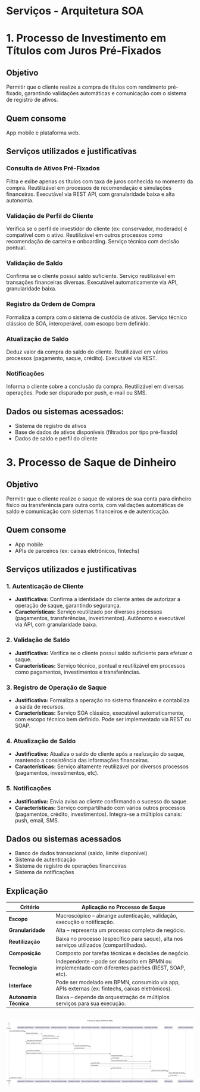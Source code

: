 # Serviços - Arquitetura SOA

# 1. Processo de Investimento em Títulos com Juros Pré-Fixados

## Objetivo
Permitir que o cliente realize a compra de títulos com rendimento pré-fixado, garantindo validações automáticas e comunicação com o sistema de registro de ativos.

## Quem consome
App mobile e plataforma web.

## Serviços utilizados e justificativas

### Consulta de Ativos Pré-Fixados

Filtra e exibe apenas os títulos com taxa de juros conhecida no momento da compra. Reutilizável em processos de recomendação e simulações financeiras. Executável via REST API, com granularidade baixa e alta autonomia.

### Validação de Perfil do Cliente
Verifica se o perfil de investidor do cliente (ex: conservador, moderado) é compatível com o ativo. Reutilizável em outros processos como recomendação de carteira e onboarding. Serviço técnico com decisão pontual.

### Validação de Saldo
Confirma se o cliente possui saldo suficiente. Serviço reutilizável em transações financeiras diversas. Executável automaticamente via API, granularidade baixa.

### Registro da Ordem de Compra
Formaliza a compra com o sistema de custódia de ativos. Serviço técnico clássico de SOA, interoperável, com escopo bem definido.

### Atualização de Saldo
Deduz valor da compra do saldo do cliente. Reutilizável em vários processos (pagamento, saque, crédito). Executável via REST.

### Notificações
Informa o cliente sobre a conclusão da compra. Reutilizável em diversas operações. Pode ser disparado por push, e-mail ou SMS.

## Dados ou sistemas acessados:

- Sistema de registro de ativos
- Base de dados de ativos disponíveis (filtrados por tipo pré-fixado)
- Dados de saldo e perfil do cliente

# 3. Processo de Saque de Dinheiro

## Objetivo
Permitir que o cliente realize o saque de valores de sua conta para dinheiro físico ou transferência para outra conta, com validações automáticas de saldo e comunicação com sistemas financeiros e de autenticação.

## Quem consome
- App mobile
- APIs de parceiros (ex: caixas eletrônicos, fintechs)

## Serviços utilizados e justificativas

### 1. Autenticação de Cliente
- **Justificativa:** Confirma a identidade do cliente antes de autorizar a operação de saque, garantindo segurança.
- **Características:** Serviço reutilizado por diversos processos (pagamentos, transferências, investimentos). Autônomo e executável via API, com granularidade baixa.

### 2. Validação de Saldo
- **Justificativa:** Verifica se o cliente possui saldo suficiente para efetuar o saque.
- **Características:** Serviço técnico, pontual e reutilizável em processos como pagamentos, investimentos e transferências.

### 3. Registro de Operação de Saque
- **Justificativa:** Formaliza a operação no sistema financeiro e contabiliza a saída de recursos.
- **Características:** Serviço SOA clássico, executável automaticamente, com escopo técnico bem definido. Pode ser implementado via REST ou SOAP.

### 4. Atualização de Saldo
- **Justificativa:** Atualiza o saldo do cliente após a realização do saque, mantendo a consistência das informações financeiras.
- **Características:** Serviço altamente reutilizável por diversos processos (pagamentos, investimentos, etc).

### 5. Notificações
- **Justificativa:** Envia aviso ao cliente confirmando o sucesso do saque.
- **Características:** Serviço compartilhado com vários outros processos (pagamentos, crédito, investimentos). Integra-se a múltiplos canais: push, email, SMS.

## Dados ou sistemas acessados
- Banco de dados transacional (saldo, limite disponível)
- Sistema de autenticação
- Sistema de registro de operações financeiras
- Sistema de notificações

## Explicação

| **Critério**       | **Aplicação no Processo de Saque**                                                                 |
|--------------------|---------------------------------------------------------------------------------------------------|
| **Escopo**         | Macroscópico – abrange autenticação, validação, execução e notificação.                            |
| **Granularidade**  | Alta – representa um processo completo de negócio.                                                 |
| **Reutilização**   | Baixa no processo (específico para saque), alta nos serviços utilizados (compartilhados).          |
| **Composição**     | Composto por tarefas técnicas e decisões de negócio.                                               |
| **Tecnologia**     | Independente – pode ser descrito em BPMN ou implementado com diferentes padrões (REST, SOAP, etc). |
| **Interface**      | Pode ser modelado em BPMN, consumido via app, APIs externas (ex: fintechs, caixas eletrônicos).     |
| **Autonomia Técnica** | Baixa – depende da orquestração de múltiplos serviços para sua execução.                        |

![alt text](image.png)
---
